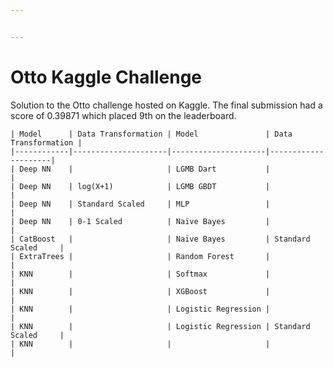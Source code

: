 ```yaml
---


---
```


<h1 id="otto-kaggle-challenge">Otto Kaggle Challenge</h1>
<p>Solution to the Otto challenge hosted on Kaggle. The final submission had a score of 0.39871 which placed 9th on the leaderboard.</p>
<pre class=" language-markdown"><code class="prism  language-markdown">| Model      | Data Transformation | Model               | Data Transformation |
|------------|---------------------|---------------------|---------------------|
| Deep NN    |                     | LGMB Dart           |                     |
| Deep NN    | log(X+1)            | LGMB GBDT           |                     |
| Deep NN    | Standard Scaled     | MLP                 |                     |
| Deep NN    | 0-1 Scaled          | Naïve Bayes         |                     |
| CatBoost   |                     | Naïve Bayes         | Standard Scaled     |
| ExtraTrees |                     | Random Forest       |                     |
| KNN        |                     | Softmax             |                     |
| KNN        |                     | XGBoost             |                     |
| KNN        |                     | Logistic Regression |                     |
| KNN        |                     | Logistic Regression | Standard Scaled     |
| KNN        |                     |                     |                     |
</code></pre>

